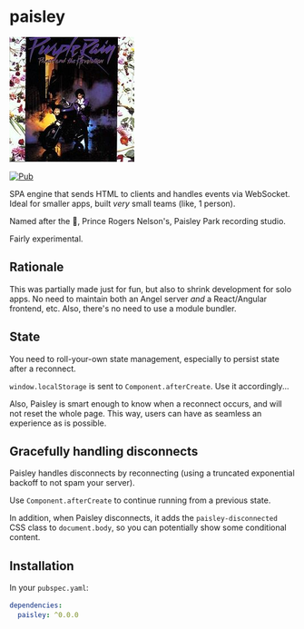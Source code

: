 # paisley
![Prince - Purple Rain](https://github.com/regiostech/paisley/raw/master/prince.jpg)

[![Pub](https://img.shields.io/pub/v/paisley.svg)](https://pub.dartlang.org/packages/paisley)

SPA engine that sends HTML to clients and handles
events via WebSocket. Ideal for smaller apps,
built *very* small teams (like, 1 person).

Named after the :goat:, Prince Rogers Nelson's,
Paisley Park recording studio.

Fairly experimental.

## Rationale
This was partially made just for fun, but also to
shrink development for solo apps. No need to maintain both
an Angel server *and* a React/Angular frontend, etc. Also,
there's no need to use a module bundler.

## State
You need to roll-your-own state management, especially to
persist state after a reconnect.

`window.localStorage` is sent to `Component.afterCreate`.
Use it accordingly...

Also, Paisley is smart enough to know when a reconnect occurs,
and will not reset the whole page. This way, users can have as
seamless an experience as is possible.

## Gracefully handling disconnects
Paisley handles disconnects by reconnecting (using a truncated
exponential backoff to not spam your server).

Use `Component.afterCreate` to continue running from a previous state.

In addition, when Paisley disconnects, it adds the `paisley-disconnected` CSS class
to `document.body`, so you can potentially show some conditional content.

## Installation
In your `pubspec.yaml`:

```yaml
dependencies:
  paisley: ^0.0.0
```